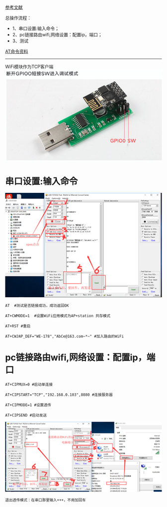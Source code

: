 [参考文献](https://jingyan.baidu.com/article/c45ad29c346837051753e2e6.html)

总操作流程：
- 1、串口设置:输入命令；
- 2、pc链接路由wifi,网络设置：配置ip，端口；
- 3、测试

[AT命令资料](https://pan.baidu.com/s/1UoqsaGi03-MwDrXYDGtjAQ)

***
WiFi模块作为TCP客户端
![](image/1-5.png)

# 串口设置:输入命令
![](image/2-1.png)
```
AT  #测试是否链接成功，成功返回OK

AT+CWMODE=1  #设置WiFi应用模式为AP+station 共存模式

AT+RST #重启

AT+CWJAP_DEF="WE-178","AbCe@163.com~*~" #加入路由的WiFi

```
# pc链接路由wifi,网络设置：配置ip，端口
```
AT+CIPMUX=0 #启动单连接

AT+CIPSTART="TCP","192.168.0.103",8080 #连接服务器

AT+CIPMODE=1 #设置透传

AT+CIPSEND #启动发送

```
![](image/2-2.png)

`退出透传模式：在串口那里输入+++，不用加回车`


